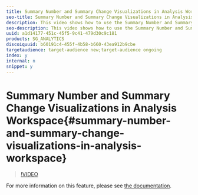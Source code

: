 ```yaml
---
title: Summary Number and Summary Change Visualizations in Analysis Workspace
seo-title: Summary Number and Summary Change Visualizations in Analysis Workspace
description: This video shows how to use the Summary Number and Summary Change visualizations in the Analyst Workspace.
seo-description: This video shows how to use the Summary Number and Summary Change visualizations in the Analyst Workspace.
uuid: a1d14177-451c-45f5-9c41-479d30c9c181
products: SG_ANALYTICS
discoiquuid: b60191c4-455f-4b58-b660-43ea912b9cbe
targetaudience: target-audience new;target-audience ongoing
index: y
internal: n
snippet: y
---
```


# Summary Number and Summary Change Visualizations in Analysis Workspace{#summary-number-and-summary-change-visualizations-in-analysis-workspace}

>[!VIDEO](https://video.tv.adobe.com/v/23992/?quality=12)

For more information on this feature, please see [the documentation](https://marketing.adobe.com/resources/help/en_US/analytics/analysis-workspace/summary-number-change.html).
